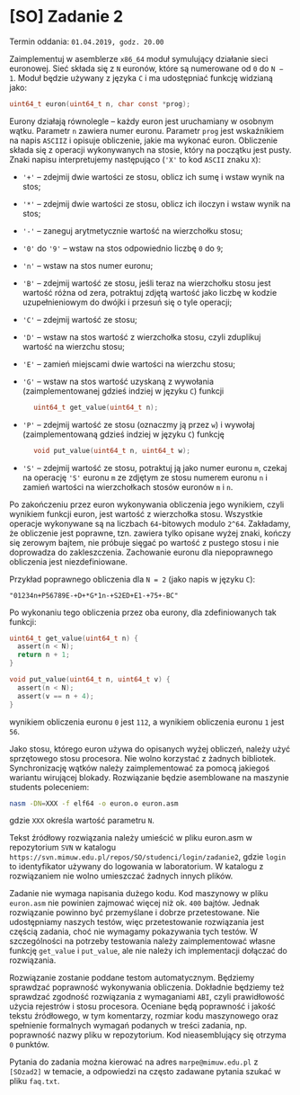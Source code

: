 # [SO] Zadanie 2

Termin oddania: `01.04.2019, godz. 20.00`

Zaimplementuj w asemblerze `x86_64` moduł symulujący działanie sieci euronowej.
Sieć składa się z `N` euronów, które są numerowane od `0` do `N − 1`. Moduł będzie
używany z języka `C` i ma udostępniać funkcję widzianą jako:

```c
uint64_t euron(uint64_t n, char const *prog);
```

Eurony działają równolegle – każdy euron jest uruchamiany w osobnym wątku.
Parametr `n` zawiera numer euronu. Parametr `prog` jest wskaźnikiem na napis `ASCIIZ`
i opisuje obliczenie, jakie ma wykonać euron. Obliczenie składa się z operacji
wykonywanych na stosie, który na początku jest pusty. Znaki napisu
interpretujemy następująco (`'X'` to kod `ASCII` znaku `X`):

* `'+'` – zdejmij dwie wartości ze stosu, oblicz ich sumę i wstaw wynik na stos;

* `'*'` – zdejmij dwie wartości ze stosu, oblicz ich iloczyn i wstaw wynik na stos;

* `'-'` – zaneguj arytmetycznie wartość na wierzchołku stosu;

* `'0'` do `'9'` – wstaw na stos odpowiednio liczbę `0` do `9`;

* `'n'` – wstaw na stos numer euronu;

* `'B'` – zdejmij wartość ze stosu, jeśli teraz na wierzchołku stosu jest wartość
      różna od zera, potraktuj zdjętą wartość jako liczbę w kodzie
      uzupełnieniowym do dwójki i przesuń się o tyle operacji;

* `'C'` – zdejmij wartość ze stosu;

* `'D'` – wstaw na stos wartość z wierzchołka stosu, czyli zduplikuj wartość na
      wierzchu stosu;

* `'E'` – zamień miejscami dwie wartości na wierzchu stosu;

* `'G'` – wstaw na stos wartość uzyskaną z wywołania (zaimplementowanej gdzieś
      indziej w języku `C`) funkcji
```c
      uint64_t get_value(uint64_t n);
```

* `'P'` – zdejmij wartość ze stosu (oznaczmy ją przez `w`) i wywołaj (zaimplementowaną
      gdzieś indziej w języku `C`) funkcję
```c
      void put_value(uint64_t n, uint64_t w);
```
* `'S'` – zdejmij wartość ze stosu, potraktuj ją jako numer euronu `m`, czekaj na
      operację `'S'` euronu `m` ze zdjętym ze stosu numerem euronu `n` i zamień
      wartości na wierzchołkach stosów euronów `m` i `n`.

Po zakończeniu przez euron wykonywania obliczenia jego wynikiem, czyli wynikiem
funkcji euron, jest wartość z wierzchołka stosu. Wszystkie operacje wykonywane
są na liczbach `64`-bitowych modulo `2^64`. Zakładamy, że obliczenie jest poprawne,
tzn. zawiera tylko opisane wyżej znaki, kończy się zerowym bajtem, nie próbuje
sięgać po wartość z pustego stosu i nie doprowadza do zakleszczenia. Zachowanie
euronu dla niepoprawnego obliczenia jest niezdefiniowane.

Przykład poprawnego obliczenia dla `N = 2` (jako napis w języku `C`):

`"01234n+P56789E-+D+*G*1n-+S2ED+E1-+75+-BC"`

Po wykonaniu tego obliczenia przez oba eurony, dla zdefiniowanych tak funkcji:
```c
uint64_t get_value(uint64_t n) {
  assert(n < N);
  return n + 1;
}
```
```c
void put_value(uint64_t n, uint64_t v) {
  assert(n < N);
  assert(v == n + 4);
}
```
wynikiem obliczenia euronu `0` jest `112`, a wynikiem obliczenia euronu `1` jest `56`.

Jako stosu, którego euron używa do opisanych wyżej obliczeń, należy użyć
sprzętowego stosu procesora. Nie wolno korzystać z żadnych bibliotek.
Synchronizację wątków należy zaimplementować za pomocą jakiegoś wariantu
wirującej blokady. Rozwiązanie będzie asemblowane na maszynie students
poleceniem:

```bash
nasm -DN=XXX -f elf64 -o euron.o euron.asm
```

gdzie `XXX` określa wartość parametru `N`.

Tekst źródłowy rozwiązania należy umieścić w pliku euron.asm w repozytorium `SVN`
w katalogu `https://svn.mimuw.edu.pl/repos/SO/studenci/login/zadanie2`, gdzie
`login` to identyfikator używany do logowania w laboratorium. W katalogu
z rozwiązaniem nie wolno umieszczać żadnych innych plików.

Zadanie nie wymaga napisania dużego kodu. Kod maszynowy w pliku `euron.asm` nie
powinien zajmować więcej niż ok. `400` bajtów. Jednak rozwiązanie powinno
być przemyślane i dobrze przetestowane. Nie udostępniamy naszych testów, więc
przetestowanie rozwiązania jest częścią zadania, choć nie wymagamy pokazywania
tych testów. W szczególności na potrzeby testowania należy zaimplementować
własne funkcję `get_value` i `put_value`, ale nie należy ich implementacji dołączać
do rozwiązania.

Rozwiązanie zostanie poddane testom automatycznym. Będziemy sprawdzać poprawność
wykonywania obliczenia. Dokładnie będziemy też sprawdzać zgodność rozwiązania
z wymaganiami `ABI`, czyli prawidłowość użycia rejestrów i stosu procesora.
Oceniane będą poprawność i jakość tekstu źródłowego, w tym komentarzy, rozmiar
kodu maszynowego oraz spełnienie formalnych wymagań podanych w treści zadania,
np. poprawność nazwy pliku w repozytorium. Kod nieasemblujący się otrzyma `0`
punktów.

Pytania do zadania można kierować na adres `marpe@mimuw.edu.pl` z `[SOzad2]`
w temacie, a odpowiedzi na często zadawane pytania szukać w pliku `faq.txt`.
